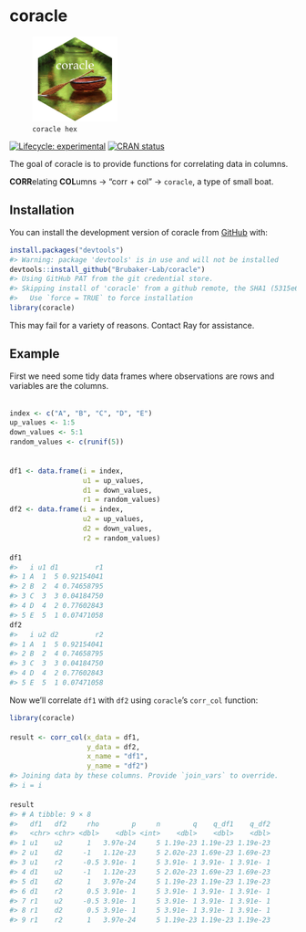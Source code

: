 
<!-- README.md is generated from README.Rmd. Please edit that file -->

# coracle

<figure>
<img src="man/figures/coracle_hex.png" width="150" alt="coracle hex" />
<figcaption aria-hidden="true"><code>coracle hex</code></figcaption>
</figure>

<!-- badges: start -->

[![Lifecycle:
experimental](https://img.shields.io/badge/lifecycle-experimental-orange.svg)](https://lifecycle.r-lib.org/articles/stages.html#experimental)
[![CRAN
status](https://www.r-pkg.org/badges/version/coracle)](https://CRAN.R-project.org/package=coracle)

<!-- badges: end -->

The goal of coracle is to provide functions for correlating data in
columns.

**CORR**elating **COL**umns -\> “corr + col” -\> `coracle`, a type of
small boat.

## Installation

You can install the development version of coracle from
[GitHub](https://github.com/) with:

``` r
install.packages("devtools")
#> Warning: package 'devtools' is in use and will not be installed
devtools::install_github("Brubaker-Lab/coracle")
#> Using GitHub PAT from the git credential store.
#> Skipping install of 'coracle' from a github remote, the SHA1 (5315e632) has not changed since last install.
#>   Use `force = TRUE` to force installation
library(coracle)
```

This may fail for a variety of reasons. Contact Ray for assistance.

## Example

First we need some tidy data frames where observations are rows and
variables are the columns.

``` r

index <- c("A", "B", "C", "D", "E")
up_values <- 1:5
down_values <- 5:1
random_values <- c(runif(5))


df1 <- data.frame(i = index,
                  u1 = up_values,
                  d1 = down_values,
                  r1 = random_values)
df2 <- data.frame(i = index,
                  u2 = up_values,
                  d2 = down_values,
                  r2 = random_values)

df1
#>   i u1 d1         r1
#> 1 A  1  5 0.92154041
#> 2 B  2  4 0.74658795
#> 3 C  3  3 0.04184750
#> 4 D  4  2 0.77602843
#> 5 E  5  1 0.07471058
df2
#>   i u2 d2         r2
#> 1 A  1  5 0.92154041
#> 2 B  2  4 0.74658795
#> 3 C  3  3 0.04184750
#> 4 D  4  2 0.77602843
#> 5 E  5  1 0.07471058
```

Now we’ll correlate `df1` with `df2` using `coracle`’s `corr_col`
function:

``` r
library(coracle)

result <- corr_col(x_data = df1,
                   y_data = df2,
                   x_name = "df1",
                   y_name = "df2")
#> Joining data by these columns. Provide `join_vars` to override.
#> i = i

result
#> # A tibble: 9 × 8
#>   df1   df2     rho        p     n        q    q_df1    q_df2
#>   <chr> <chr> <dbl>    <dbl> <int>    <dbl>    <dbl>    <dbl>
#> 1 u1    u2      1   3.97e-24     5 1.19e-23 1.19e-23 1.19e-23
#> 2 u1    d2     -1   1.12e-23     5 2.02e-23 1.69e-23 1.69e-23
#> 3 u1    r2     -0.5 3.91e- 1     5 3.91e- 1 3.91e- 1 3.91e- 1
#> 4 d1    u2     -1   1.12e-23     5 2.02e-23 1.69e-23 1.69e-23
#> 5 d1    d2      1   3.97e-24     5 1.19e-23 1.19e-23 1.19e-23
#> 6 d1    r2      0.5 3.91e- 1     5 3.91e- 1 3.91e- 1 3.91e- 1
#> 7 r1    u2     -0.5 3.91e- 1     5 3.91e- 1 3.91e- 1 3.91e- 1
#> 8 r1    d2      0.5 3.91e- 1     5 3.91e- 1 3.91e- 1 3.91e- 1
#> 9 r1    r2      1   3.97e-24     5 1.19e-23 1.19e-23 1.19e-23
```
